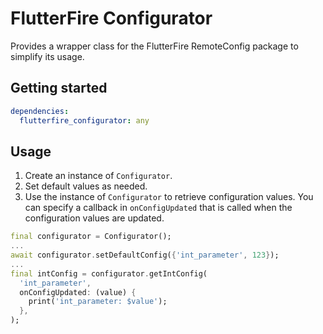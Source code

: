 # FlutterFire Configurator

Provides a wrapper class for the FlutterFire RemoteConfig package to simplify its usage.

## Getting started

```yaml
dependencies:
  flutterfire_configurator: any
```

## Usage

1. Create an instance of `Configurator`.
2. Set default values as needed.
3. Use the instance of `Configurator` to retrieve configuration values. You can specify a callback in `onConfigUpdated` that is called when the configuration values are updated.

```dart
final configurator = Configurator();
...
await configurator.setDefaultConfig({'int_parameter', 123});
...
final intConfig = configurator.getIntConfig(
  'int_parameter',
  onConfigUpdated: (value) {
    print('int_parameter: $value');
  },
);
```